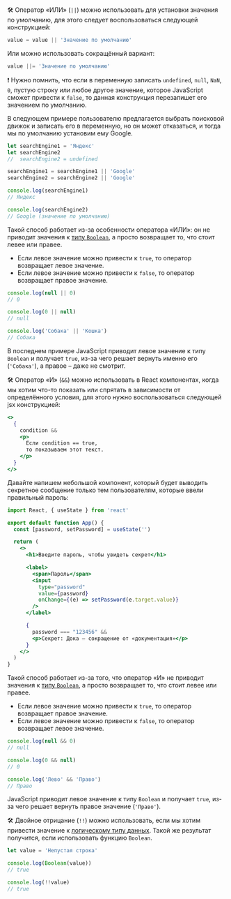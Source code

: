 🛠 Оператор «ИЛИ» (`||`) можно использовать для установки значения по умолчанию, для этого следует воспользоваться следующей конструкцией:

```js
value = value || 'Значение по умолчанию'
```

Или можно использовать сокращённый вариант:

```js
value ||= 'Значение по умолчанию'
```

<aside>

❗ Нужно помнить, что если в переменную записать `undefined`, `null`, `NaN`, `0`, пустую строку или любое другое значение, которое JavaScript сможет привести к `false`, то данная конструкция перезапишет его значением по умолчанию.

</aside>

В следующем примере пользователю предлагается выбрать поисковой движок и записать его в переменную, но он может отказаться, и тогда мы по умолчанию установим ему Google.

```js
let searchEngine1 = 'Яндекс'
let searchEngine2
//  searchEngine2 = undefined

searchEngine1 = searchEngine1 || 'Google'
searchEngine2 = searchEngine2 || 'Google'

console.log(searchEngine1)
// Яндекс

console.log(searchEngine2)
// Google (значение по умолчанию)
```

Такой способ работает из-за особенности оператора «ИЛИ»: он не приводит значения к [типу `Boolean`](/js/boolean/), а просто возвращает то, что стоит левее или правее.

- Если левое значение можно привести к `true`, то оператор возвращает левое значение.
- Если левое значение можно привести к `false`, то оператор возвращает правое значение.

```js
console.log(null || 0)
// 0

console.log(0 || null)
// null

console.log('Собака' || 'Кошка')
// Собака
```

В последнем примере JavaScript приводит левое значение к типу `Boolean` и получает `true`, из-за чего решает вернуть именно его (`'Собака'`), а правое – даже не смотрит.

🛠 Оператор «И» (`&&`) можно использовать в React компонентах, когда мы хотим что-то показать или спрятать в зависимости от определённого условия, для этого нужно воспользоваться следующей jsx конструкцией:

```jsx
<>
  {
    condition &&
    <p>
      Если condition == true,
      то показываем этот текст.
    </p>
  }
</>
```

Давайте напишем небольшой компонент, который будет выводить секретное сообщение только тем пользователям, которые ввели правильный пароль:

```jsx
import React, { useState } from 'react'

export default function App() {
  const [password, setPassword] = useState('')

  return (
    <>
      <h1>Введите пароль, чтобы увидеть секрет</h1>

      <label>
        <span>Пароль</span>
        <input
          type="password"
          value={password}
          onChange={(e) => setPassword(e.target.value)}
        />
      </label>

      {
        password === "123456" &&
        <p>Секрет: Дока – сокращение от «документация»</p>
      }
    </>
  )
}
```

Такой способ работает из-за того, что оператор «И» не приводит значения к [типу `Boolean`](/js/boolean/), а просто возвращает то, что стоит левее или правее.

- Если левое значение можно привести к `true`, то оператор возвращает правое значение.
- Если левое значение можно привести к `false`, то оператор возвращает левое значение.

```js
console.log(null && 0)
// null

console.log(0 && null)
// 0

console.log('Лево' && 'Право')
// Право
```

JavaScript приводит левое значение к типу `Boolean` и получает `true`, из-за чего решает вернуть правое значение (`'Право'`).

🛠 Двойное отрицание (`!!`) можно использовать, если мы хотим привести значение к [логическому типу данных](/js/boolean/). Такой же результат получится, если использовать функцию `Boolean`.

```js
let value = 'Непустая строка'

console.log(Boolean(value))
// true

console.log(!!value)
// true
```
